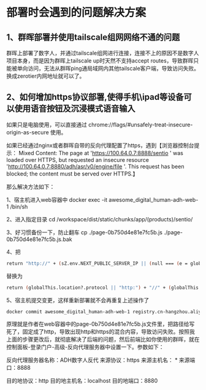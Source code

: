 # 部署时会遇到的问题解决方案

## 1、群晖部署并使用tailscale组网网络不通的问题
群晖上部署了数字人，并通过tailscale组网进行连接，连接不上的原因不是数字人项目本身，而是因为群晖上tailscale up时天然不支持accept routes，导致群晖只能被单向访问，无法从群晖ping通局域网内其他tailscale客户端，导致访问失败。换成zerotier内网地址就可以了。

## 2、如何增加https协议部署,使得手机\ipad等设备可以使用语音按钮及沉浸模式语音输入
如果只是电脑使用，可以直接通过 chrome://flags/#unsafely-treat-insecure-origin-as-secure 使用。

如果已经通过nginx或者群晖自带的反向代理配置了https，遇到【浏览器控制台提示：
Mixed Content: The page at 'https://100.64.0.7:8888/sentio ' was loaded over HTTPS, but requested an insecure resource 'http://100.64.0.7:8880/adh/asr/v0/engine/file '. This request has been blocked; the content must be served over HTTPS.】

那么解决方法如下：

1、宿主机进入web容器中
docker exec -it awesome_digital_human-adh-web-1 /bin/sh

2、进入指定目录
cd /workspace/dist/static/chunks/app/(products)/sentio/

3、好习惯备份一下，防止翻车
cp ./page-0b750d4e81e7fc5b.js ./page-0b750d4e81e7fc5b.js.bak

4、把
```abc
return "http://" + (sZ.env.NEXT_PUBLIC_SERVER_IP || (null === (e = globalThis.location) || void 0 === e ? void 0 : e.hostname)) + ":8880"
```
替换为
```abc
return (globalThis.location?.protocol || "http:") + "//" + (globalThis.location?.hostname || "localhost") + (globalThis.location?.port ? ":" + globalThis.location.port : "")
```

5、宿主机提交变更，这样重新部署就不会再重复上述操作了
```abc
docker commit awesome_digital_human-adh-web-1 registry.cn-hangzhou.aliyuncs.com/awesome-digital-human/adh-web:main-latest-https
```

原理就是作者在web容器中的page-0b750d4e81e7fc5b.js文件里，把路径给写死了，固定成了http，导致出现http和https的混合内容，导致访问失败。按照我上面的步骤更改后，就彻底解决了后端的问题，然后前端比如你使用的群晖，就在 控制面板-登录门户-高级-反向代理服务器中设置一下。参数如下：

反向代理服务器名称：ADH数字人反代
来源协议：https
来源主机名： *
来源端口：8888

目的地协议：http
目的地主机名：localhost
目的地端口：8880

